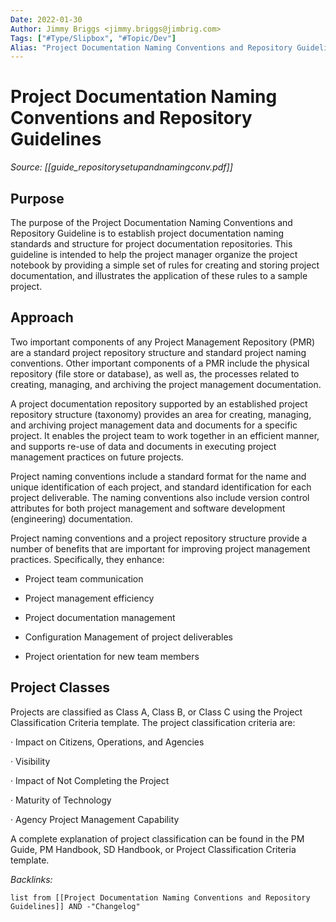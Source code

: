 ```yaml
---
Date: 2022-01-30
Author: Jimmy Briggs <jimmy.briggs@jimbrig.com>
Tags: ["#Type/Slipbox", "#Topic/Dev"]
Alias: "Project Documentation Naming Conventions and Repository Guidelines"
---
```


# Project Documentation Naming Conventions and Repository Guidelines

*Source: [[guide_repositorysetupandnamingconv.pdf]]*

## Purpose

The purpose of the Project Documentation Naming Conventions and Repository Guideline is to establish project documentation naming standards and structure for project documentation repositories. This guideline is intended to help the project manager organize the project notebook by providing a simple set of rules for creating and storing project documentation, and illustrates the application of these rules to a sample project.

## Approach

Two important components of any Project Management Repository (PMR) are a standard project repository structure and standard project naming conventions. Other important components of a PMR include the physical repository (file store or database), as well as, the processes related to creating, managing, and archiving the project management documentation.

A project documentation repository supported by an established project repository structure (taxonomy) provides an area for creating, managing, and archiving project management data and documents for a specific project. It enables the project team to work together in an efficient manner, and supports re-use of data and documents in executing project management practices on future projects.

Project naming conventions include a standard format for the name and unique identification of each project, and standard identification for each project deliverable. The naming conventions also include version control attributes for both project management and software development (engineering) documentation.

Project naming conventions and a project repository structure provide a number of benefits that are important for improving project management practices. Specifically, they enhance:

- Project team communication

- Project management efficiency

- Project documentation management

- Configuration Management of project deliverables

- Project orientation for new team members

## Project Classes

Projects are classified as Class A, Class B, or Class C using the Project Classification Criteria template. The project classification criteria are:

· Impact on Citizens, Operations, and Agencies

· Visibility

· Impact of Not Completing the Project

· Maturity of Technology

· Agency Project Management Capability

A complete explanation of project classification can be found in the PM Guide, PM Handbook, SD Handbook, or Project Classification Criteria template.



*Backlinks:*

```dataview
list from [[Project Documentation Naming Conventions and Repository Guidelines]] AND -"Changelog"
```